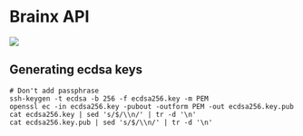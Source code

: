 # Brainx API

![](https://github.com/rydzewski-tomasz/brainx_api/actions/workflows/run-tests.yaml/badge.svg)

## Generating ecdsa keys
```
# Don't add passphrase
ssh-keygen -t ecdsa -b 256 -f ecdsa256.key -m PEM 
openssl ec -in ecdsa256.key -pubout -outform PEM -out ecdsa256.key.pub
cat ecdsa256.key | sed 's/$/\\n/' | tr -d '\n'
cat ecdsa256.key.pub | sed 's/$/\\n/' | tr -d '\n'
```

